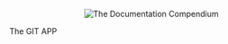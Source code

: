 <p align="center">
 <img src="https://www.google.com/url?sa=i&url=https%3A%2F%2Fgithub.com%2Flogos&psig=AOvVaw3O5nV1B42XOS7C_gzXKali&ust=1620443415360000&source=images&cd=vfe&ved=0CAIQjRxqFwoTCMjvmaPMtvACFQAAAAAdAAAAABAD" alt="The Documentation Compendium"></a>
 <div>The GIT APP</div>
</p>

